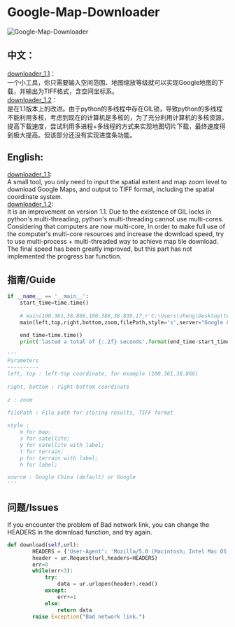 # Google-Map-Downloader
![Google-Map-Downloader](https://geospatialmedia.s3.amazonaws.com/wp-content/uploads/2016/07/google-earth.jpg)
## 中文：  
[downloader_1.1](https://github.com/zhengjie9510/Google-Map-Downloader/blob/master/downloader_1.1.py)：  
    一个小工具，你只需要输入空间范围、地图缩放等级就可以实现Google地图的下载，并输出为TIFF格式，含空间坐标系。  
[downloader_1.2](https://github.com/zhengjie9510/Google-Map-Downloader/blob/master/downloader_1.2.py)：  
    是在1.1版本上的改进。由于python的多线程中存在GIL锁，导致python的多线程不能利用多核，考虑到现在的计算机是多核的，为了充分利用计算机的多核资源，提高下载速度，尝试利用多进程+多线程的方式来实现地图切片下载，最终速度得到极大提高。但该部分还没有实现进度条功能。  
## English:  
[downloader_1.1](https://github.com/zhengjie9510/Google-Map-Downloader/blob/master/downloader_1.1.py):  
    A small tool, you only need to input the spatial extent and map zoom level to download Google Maps, and output to TIFF format, including the spatial coordinate system.  
[downloader_1.2](https://github.com/zhengjie9510/Google-Map-Downloader/blob/master/downloader_1.2.py):  
    It is an improvement on version 1.1. Due to the existence of GIL locks in python's multi-threading, python's multi-threading cannot use multi-cores. Considering that computers are now multi-core, In order to make full use of the computer's multi-core resources and increase the download speed, try to use multi-process + multi-threaded way to achieve map tile download. The final speed has been greatly improved, but this part has not implemented the progress bar function.
## 指南/Guide
```python
if __name__ == '__main__':
    start_time=time.time()
    
    # main(100.361,38.866,100.386,38.839,17,r'C:\Users\zheng\Desktop\test2.tif')
    main(left,top,right,bottom,zoom,filePath,style='s',server="Google China")

    end_time=time.time()
    print('lasted a total of {:.2f} seconds'.format(end_time-start_time))
```
```python
'''
Parameters
----------
left, top : left-top coordinate, for example (100.361,38.866)
    
right, bottom : right-bottom coordinate
    
z : zoom

filePath : File path for storing results, TIFF format
    
style : 
    m for map; 
    s for satellite; 
    y for satellite with label; 
    t for terrain; 
    p for terrain with label; 
    h for label;

source : Google China (default) or Google
'''
```
## 问题/Issues
If you encounter the problem of Bad network link, you can change the HEADERS in the download function, and try again.
```python
def download(self,url):
        HEADERS = {'User-Agent': 'Mozilla/5.0 (Macintosh; Intel Mac OS X 10_7_5) AppleWebKit/537.36 (KHTML, like Gecko) Chrome/29.0.1547.76 Safari/537.36'}
        header = ur.Request(url,headers=HEADERS)
        err=0
        while(err<3):
            try:
                data = ur.urlopen(header).read()
            except:
                err+=1
            else:
                return data
        raise Exception("Bad network link.")
```